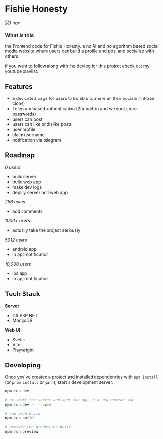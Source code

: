 # Fishie Honesty

![Logo](https://github.com/FishieDotCom/Fishie-Honesty-UI/blob/main/Img/Github%20Logo.png)

### What is this
the Frontend code for Fishie Honesty. a no AI and no algorithm based social media website where users can build a profile and post and socialize with others

if you want to follow along with the devlog for this project check out [my youtube playlist](https://youtu.be/LLYBFS7LHvk).

## Features
- a dedicated page for users to be able to share all their socials (linktree clone)
- Telegram based authentication (2fa built in and we dont store passwords)
- users can post
- users can like or dislike posts
- user profile
- claim username 
- notification via telegram

## Roadmap
*0 users*
- build server
- build web app
- make dev logs
- deploy server and web app

*256 users*
- add comments

*1000+ users*
- actually take the project seriously

*5012 users*
- android app
- in app notification

*10,000 users*
- ios app
- in app notification

## Tech Stack
**Server**
- C# ASP.NET 
- MongoDB

**Web UI**
- Svelte
- Vite
- Playwright

## Developing

Once you've created a project and installed dependencies with `npm install` (or `pnpm install` or `yarn`), start a development server:

```bash
npm run dev

# or start the server and open the app in a new browser tab
npm run dev -- --open

# run prod build
npm run build

# preview the production build
npm run preview
```
